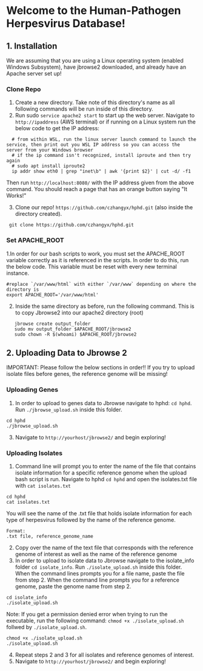 # Welcome to the Human-Pathogen Herpesvirus Database!

## 1. Installation
We are assuming that you are using a Linux operating system (enabled Windows Subsystem), have jbrowse2 downloaded, and already have an Apache server set up!

### Clone Repo

  1. Create a new directory. Take note of this directory's name as all following commands will be run inside of this directory.
  2. Run sudo `service apache2 start` to start up the web server. Navigate to `http://ipaddress` (AWS terminal) or if running on a Linux system run the below code to get the IP address:

  ```
    # from within WSL, run the linux server launch command to launch the service, then print out you WSL IP address so you can access the server from your Windows browser
    # if the ip command isn't recognized, install iproute and then try again
    # sudo apt install iproute2
    ip addr show eth0 | grep "inet\b" | awk '{print $2}' | cut -d/ -f1
  ```
  Then run `http://localhost:8080/` with the IP address given from the above command. You should reach a page that has an orange button saying "It Works!"
  

  3. Clone our repo! `https://github.com/czhangyx/hphd.git` (also inside the directory created).

 ```
  git clone https://github.com/czhangyx/hphd.git

 ```

### Set APACHE_ROOT
1.In order for our bash scripts to work, you must set the APACHE_ROOT variable correctly as it is referenced in the scripts. In order to do this, run the below code. This variable must be reset with every new terminal instance.

```
#replace `/var/www/html` with either `/var/www` depending on where the directory is
export APACHE_ROOT='/var/www/html'
```

2. Inside the same directory as before, run the following command. This is to copy Jbrowse2 into our apache2 directory (root)

  ```
     jbrowse create output_folder
     sudo mv output_folder $APACHE_ROOT/jbrowse2
     sudo chown -R $(whoami) $APACHE_ROOT/jbrowse2
  ```

## 2. Uploading Data to Jbrowse 2

IMPORTANT: Please follow the below sections in order!! If you try to upload isolate files before genes, the reference genome will be missing!

### Uploading Genes

1. In order to upload to genes data to Jbrowse navigate to hphd:  `cd hphd`. Run `./jbrowse_upload.sh` inside this folder.
   
```
cd hphd
./jbrowse_upload.sh
```

    
3. Navigate to  `http://yourhost/jbrowse2/` and begin exploring!
   
### Uploading Isolates

1. Command line will prompt you to enter the name of the file that contains isolate information for a specific reference genome when the upload bash script is run. Navigate to hphd `cd hphd` and open the isolates.txt file with  `cat isolates.txt`
```
cd hphd
cat isolates.txt
```
You will see the name of the .txt file that holds isolate information for each type of herpesvirus followed by the name of the reference genome.
```
Format:
.txt file, reference_genome_name
```

2. Copy over the name of the text file that corresponds with the reference genome of interest as well as the name of the reference genome
3. In order to upload to isolate data to Jbrowse navigate to the isolate_info folder  `cd isolate_info`. Run `./isolate_upload.sh` inside this folder. When the command lines prompts you for a file name, paste the file from step 2. When the command line prompts you for a reference genome, paste the genome name from step 2.
   
```
cd isolate_info
./isolate_upload.sh
```

  Note: If you get a permission denied error when trying to run the executable, run the following command: `chmod +x ./isolate_upload.sh` follwed by `./isolate_upload.sh`.
```
chmod +x ./isolate_upload.sh
./isolate_upload.sh
```

4. Repeat steps 2 and 3 for all isolates and reference genomes of interest.
5. Navigate to  `http://yourhost/jbrowse2/` and begin exploring!








